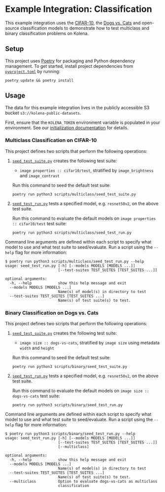 # Example Integration: Classification

This example integration uses the [CIFAR-10](https://www.cs.toronto.edu/~kriz/cifar.html), the
[Dogs vs. Cats](https://www.kaggle.com/c/dogs-vs-cats) and open-source
classification models to demonstrate how to test multiclass and binary classification problems on Kolena.

## Setup

This project uses [Poetry](https://python-poetry.org/) for packaging and Python dependency management. To get started,
install project dependencies from [`pyproject.toml`](./pyproject.toml) by running:

```shell
poetry update && poetry install
```

## Usage

The data for this example integration lives in the publicly accessible S3 bucket `s3://kolena-public-datasets`.

First, ensure that the `KOLENA_TOKEN` environment variable is populated in your environment. See our
[initialization documentation](https://docs.kolena.io/installing-kolena/#initialization) for details.

### Multiclass Classification on CIFAR-10

This project defines two scripts that perform the following operations:

1. [`seed_test_suite.py`](scripts/multiclass/seed_test_suite.py) creates the following test suite:

    - `image properties :: cifar10/test`, stratified by `image_brightness` and `image_contrast`

    Run this command to seed the default test suite:

    ```shell
    poetry run python3 scripts/multiclass/seed_test_suite.py
    ```

2. [`seed_test_run.py`](scripts/multiclass/seed_test_run.py)
   tests a specified model, e.g. `resnet50v2`, on the above test suite.

    Run this command to evaluate the default models on `image properties :: cifar10/test` test suite:

    ```shell
    poetry run python3 scripts/multiclass/seed_test_run.py
    ```

Command line arguments are defined within each script to specify what model to use and what test suite to seed/evaluate.
Run a script using the `--help` flag for more information:

```shell
$ poetry run python3 scripts/multiclass/seed_test_run.py --help
usage: seed_test_run.py [-h] [--models MODELS [MODELS ...]]
                        [--test-suites TEST_SUITES [TEST_SUITES ...]]

optional arguments:
  -h, --help            show this help message and exit
  --models MODELS [MODELS ...]
                        Name(s) of model(s) in directory to test
  --test-suites TEST_SUITES [TEST_SUITES ...]
                        Name(s) of test suite(s) to test.
```

### Binary Classification on Dogs vs. Cats

This project defines two scripts that perform the following operations:

1. [`seed_test_suite.py`](scripts/binary/seed_test_suite.py) creates the following test suite:

    - `image size :: dogs-vs-cats`, stratified by `image size` using metadata `width` and `height`

    Run this command to seed the default test suite:

    ```shell
    poetry run python3 scripts/binary/seed_test_suite.py
    ```

2. [`seed_test_run.py`](scripts/binary/seed_test_run.py) tests a specified model, e.g. `resnet50v2`, on the above test suite.

    Run this command to evaluate the default models on `image size :: dogs-vs-cats` test suite:

    ```shell
    poetry run python3 scripts/binary/seed_test_run.py
    ```

Command line arguments are defined within each script to specify what model to use and what test suite to seed/evaluate.
Run a script using the `--help` flag for more information:

```shell
$ poetry run python3 scripts/binary/seed_test_run.py --help
usage: seed_test_run.py [-h] [--models MODELS [MODELS ...]]
                        [--test-suites TEST_SUITES [TEST_SUITES ...]]
                        [--multiclass]

optional arguments:
  -h, --help            show this help message and exit
  --models MODELS [MODELS ...]
                        Name(s) of model(s) in directory to test
  --test-suites TEST_SUITES [TEST_SUITES ...]
                        Name(s) of test suite(s) to test.
  --multiclass          Option to evaluate dogs-vs-cats as multiclass
                        classification
```
